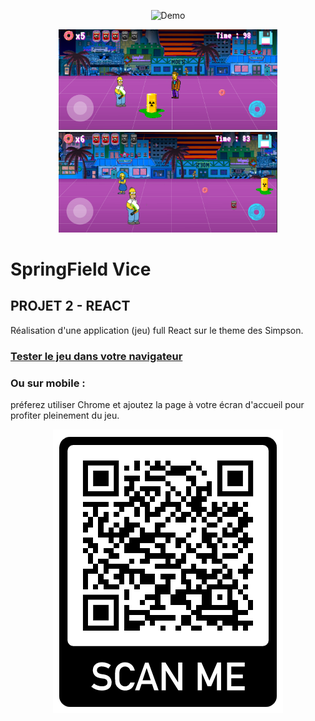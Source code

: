 
<p align="center">
  <img src="https://repository-images.githubusercontent.com/222741651/8ef56900-0af3-11ea-914e-66531c7be33d" alt="Demo" width="800" />
</p>
<p align="center">
  <img src="https://github.com/Olivier9925/Springfield-Vice/blob/master/Capture%20d%E2%80%99e%CC%81cran%202019-11-19%20a%CC%80%2022.08.55.png?raw=true" width="350" />
  <img src="https://github.com/Olivier9925/Springfield-Vice/blob/master/Capture%20d%E2%80%99e%CC%81cran%202019-11-19%20a%CC%80%2022.09.41.png?raw=true" width="350" />
</p>

# SpringField Vice

## PROJET 2 - REACT

Réalisation d'une application (jeu) full React sur le theme des Simpson.


### <a href="http://bit.ly/32YuZkt">Tester le jeu dans votre navigateur </a>


### Ou sur mobile :
préferez utiliser Chrome et ajoutez la page à votre écran d'accueil pour profiter pleinement du jeu.


<p align="center"><img src="https://github.com/Olivier9925/Springfield-Vice/blob/master/QRcode.png?raw=true" /></p>


